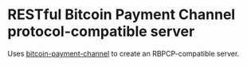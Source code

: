 # RESTful Bitcoin Payment Channel protocol-compatible server

Uses [bitcoin-payment-channel](https://github.com/runeksvendsen/bitcoin-payment-channel) to create an RBPCP-compatible server.

